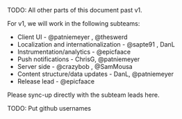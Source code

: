 TODO: All other parts of this document past v1.

For v1, we will work in the following subteams:

* Client UI - @patniemeyer , @theswerd 
* Localization and internationalization - @sapte91 , DanL
* Instrumentation/analytics - @epicfaace 
* Push notifications - ChrisG, @patniemeyer
* Server side - @crazybob , @SamMousa 
* Content structure/data updates - DanL, @patniemeyer
* Release lead - @epicfaace

Please sync-up directly with the subteam leads here.

TODO: Put github usernames

